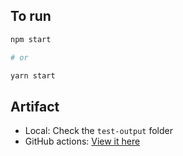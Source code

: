 ## To run

```sh
npm start

# or

yarn start
```

## Artifact

- Local: Check the `test-output` folder
- GitHub actions: [View it here]()
